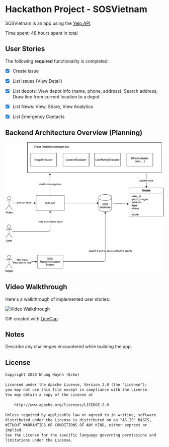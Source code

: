 # Hackathon Project - SOSVietnam

SOSVietnam is an app using the [Yelp API](http://www.yelp.com/developers/documentation/v2/search_api).

Time spent: 48 hours spent in total

## User Stories 

The following **required** functionality is completed:

- [x] Create issue
- [x] List issues (View Detail)
- [x] List depots: View depot info (name, phone, address), Search address, Draw line from current location to a depot
- [x] List News: View, Share, View Analytics
- [x] List Emergency Contacts


## Backend Architecture Overview (Planning)
![alt text](https://github.com/vietky/acvidhack/raw/master/SOSVN-1.png "architecture")

## Video Walkthrough

Here's a walkthrough of implemented user stories:

![Video Walkthrough](https://youtu.be/rCSPXaLzTc0)

GIF created with [LiceCap](http://www.cockos.com/licecap/).

## Notes

Describe any challenges encountered while building the app.

## License

    Copyright 2020 Nhung Huynh (Ecko)

    Licensed under the Apache License, Version 2.0 (the "License");
    you may not use this file except in compliance with the License.
    You may obtain a copy of the License at

        http://www.apache.org/licenses/LICENSE-2.0

    Unless required by applicable law or agreed to in writing, software
    distributed under the License is distributed on an "AS IS" BASIS,
    WITHOUT WARRANTIES OR CONDITIONS OF ANY KIND, either express or implied.
    See the License for the specific language governing permissions and
    limitations under the License.
